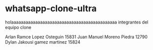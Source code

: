 # whatsapp-clone-ultra
holaaaaaaaaaaaaaaaaaaaaaaaaaaaaaaaaaaaaaaaaaaaa
integrantes del equipo clone


Arlan Ramce Lopez Osteguin 15831
Juan Manuel Moreno Piedra 12790
Dylan Jakousi gamez martinez 15824
